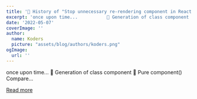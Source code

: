 ```yaml
---
title: '📖 History of "Stop unnecessary re-rendering component in React !!"'
excerpt: 'once upon time...           💎 Generation of class component            🚩 Pure component()   Compare...'
date: '2022-05-07'
coverImage: ''
author:
  name: Koders
  picture: "assets/blog/authors/koders.png"
ogImage:
  url: ''
---
```


once upon time...           💎 Generation of class component            🚩 Pure component()   Compare...

[Read more](https://dev.to/kaziusan/history-of-stop-unnecessary-re-rendering-component-in-react--146f)
